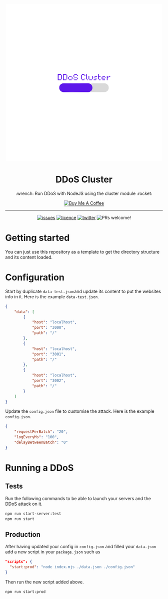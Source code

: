 <!--lint disable awesome-list-item-->
<div align="center">
  <p align="center">
    <img alt="DDoS Clsuter" src="./assets/DDoS_Cluster-logopng.png"/>
  </p>
  
  <h1>DDoS Cluster</h1>
  
  <p>
       :wrench: Run DDoS with NodeJS using the cluster module :rocket:
  </p>
  
  <a href="https://www.buymeacoffee.com/adriendeperetti" target="_blank"><img src="https://www.buymeacoffee.com/assets/img/custom_images/orange_img.png" alt="Buy Me A Coffee" style="height: 41px !important;width: 174px !important;box-shadow: 0px 3px 2px 0px rgba(190, 190, 190, 0.5) !important;-webkit-box-shadow: 0px 3px 2px 0px rgba(190, 190, 190, 0.5) !important;" ></a>
  
</div>

---

<div align="center">
  <a href="https://github.com/adrien2p/ddos-cluster/issues"><img src="https://img.shields.io/github/issues/adrien2p/ddos-clusterr?style=flat-square" alt="issues" height="18"></a>
  <a href="https://github.com/adrien2p/ddos-cluster/blob/main/LICENSE"><img src="https://img.shields.io/github/license/adrien2p/ddos-cluster?style=flat-square" alt="licence" height="18"></a>
  <a href="https://twitter.com/intent/tweet?text=Check%20this%20out!%20Run%20a%20DDoS%20attack%20in%20a%20NodeJS%20cluster&url=https://github.com/adrien2p/ddos-cluster"><img src="https://badgen.net/badge/icon/twitter?icon=twitter&label=Share%20it%20on" alt="twitter" height="18"></a>
    <img src="https://img.shields.io/badge/PRs-welcome-brightgreen.svg?style=flat" alt="PRs welcome!" />
  </a>
</div>

# Getting started

You can just use this repository as a template to get the directory structure and its content
loaded.

# Configuration

Start by duplicate `data-test.json`and update its content to put the websites info in it.
Here is the example `data-test.json`.
````json
{
    "data": [
        {
            "host": "localhost",
            "port": "3000",
            "path": "/"
        },
        {
            "host": "localhost",
            "port": "3001",
            "path": "/"
        },
        {
            "host": "localhost",
            "port": "3002",
            "path": "/"
        }
    ]
}
````

Update the `config.json` file to customise the attack.
Here is the example `config.json`.
```json
{
    "requestPerBatch": "20",
    "logEveryMs": "100",
    "delayBetweenBatch": "0"
}
```

# Running a DDoS

## Tests

Run the following commands to be able to launch your servers and the DDoS attack on it.

```bash
npm run start-server:test
npm run start
```

## Production

After having updated your config in `config.json` and filled your `data.json`
add a new script in your `package.json` such as

```json
"scripts": {
  "start:prod": "node index.mjs ./data.json ./config.json"
}
```

Then run the new script added above.

```bash
npm run start:prod
```